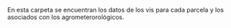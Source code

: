 En esta carpeta se encuentran los datos de los vis para cada parcela y los asociados con
los agrometerorológicos.